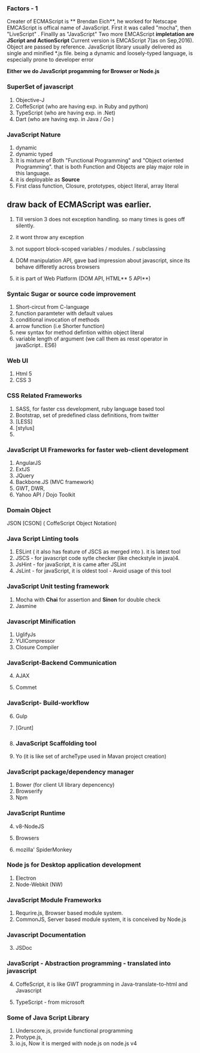### Factors - 1

Creater of ECMAScript is ** Brendan Eich**, he worked for Netscape
EMCAScript is offical name of JavaScript. First it was called "mocha", then "LiveScript" . Finallly as "JavaScript"
Two more EMCAScript **impletation are JScript and ActionScript**
Current version is EMCAScript 7\(as on Sep,2016\).
Object are passed by reference.
JavaScript library usually delivered as single and minified \*.js file.
being a dynamic and loosely-typed language, is especially prone to developer error

**Either we do JavaScript progamming for Browser or Node.js**

### SuperSet of javascript

1. Objective-J
2. CoffeScript \(who are having exp. in Ruby and python\)
3. TypeScript \(who are having exp. in .Net\)
4. Dart \(who are having exp. in Java \/ Go \)

### JavaScript Nature

1. dynamic
2. dynamic typed
3. It is mixture of Both "Functional Programming" and "Object oriented Programming". that is both Function and Objects are play major role in this language.
4. it is deployable as **Source**
5. First class function, Closure, prototypes, object literal, array literal

## draw back of ECMAScript was earlier.

1. Till version 3 does not exception handling. so many times is goes off silently.
2. it wont throw any exception
3. not support block-scoped variables \/ modules. \/ subclassing
4. DOM manipulation API,  gave bad impression about javascript, since its behave differetly across browsers

5. it is part of Web Platform \(DOM API, HTML** 5 API**\)


### Syntaic Sugar or source code improvement

1. Short-circut from C-language
2. function paramteter with default values
3. conditional invocation of methods
4. arrow function \(i.e Shorter function\)
5. new syntax for method defintion within object literal
6. variable length of argument \(we call them as resst operator in javaScript.. ES6\)

### Web UI

1. Html 5
2. CSS 3

### CSS Related Frameworks

1. SASS, for faster css development, ruby language based tool
2. Bootstrap, set of predefined class definitions, from twitter
3. \[LESS\]
4. \[stylus\]
5. 

### JavaScript UI Frameworks for faster web-client development

1. AngularJS 
2. ExtJS
3. JQuery
4. Backbone.JS \(MVC  framework\)
5. GWT, DWR,
6. Yahoo API \/ Dojo Toolkit

### Domain Object

JSON
\[CSON\] \( CoffeScript Object Notation\)

### Java Script Linting tools

1. ESLint \( it also has feature of  JSCS as merged into \). it is latest tool
2. JSCS - for javascript code sytle checker \(like checkstyle in java\)4. 
3. JsHint - for javaScript, it is came after JSLint
4. JsLint - for javaScript, it is oldest tool - Avoid usage of this tool

### JavaScript Unit testing framework

1. Mocha with **Chai** for assertion and **Sinon** for double check
2. Jasmine

### Javascript Minification

1. UglifyJs
2. YUICompressor
3. Closure Compiler

  ### JavaScript-Backend Communication

4. AJAX

5. Commet

  ### JavaScript- Build-workflow

6. Gulp

7. \[Grunt\]

8. ### JavaScript Scaffolding tool

9. Yo \(it is like set of archeType used in Mavan project creation\)


### JavaScript package\/dependency manager

1. Bower \(for client UI library depencency\)
2. Browserify
3. Npm

  ### JavaScript Runtime

4. v8-NodeJS

5. Browsers

6. mozilla' SpiderMonkey


### Node js for Desktop application development

1. Electron
2. Node-Webkit \(NW\)

### JavaScript Module Frameworks

1. Requrire.js, Browser based module system.
2. CommonJS, Server based module system, it is conceived by Node.js

  ### Javascript Documentation

3. JSDoc

  ### JavaScript - Abstraction programming - translated into javascript

4. CoffeScript, it is like GWT programming in Java-translate-to-html and Javascript

5. TypeScript - from microsoft


### Some of Java Script Library

1. Underscore.js, provide functional programming
2. Protype.js,
3. io.js, Now it is merged with node.js on node.js v4

